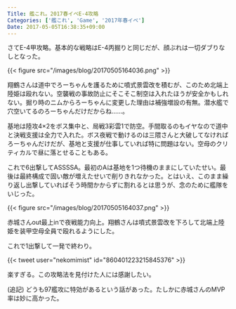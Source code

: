 ```yaml
---
Title: 艦これ。2017春イベE-4攻略
Categories: ['艦これ', 'Game', '2017年春イベ']
Date: 2017-05-05T16:38:35+09:00
---
```


さてE-4甲攻略。基本的な戦略はE-4丙掘りと同じだが、顔ぶれは一切ダブりなしとなった。

{{< figure src="/images/blog/20170505164036.png" >}}

<!-- more -->

翔鶴さんは道中でろーちゃんを護るために噴式景雲改を積むが、このため北端上陸姫は殴れない。空襲戦の事故防止にそこそこ制空は入れたほうが安全かもしれない。掘り時のニムからろーちゃんに変更した理由は補強増設の有無。潜水艦で穴空いてるのろーちゃんだけだからね……。

基地は陸攻4×2をボス集中と、局戦3彩雲1で防空。手間取るのもイヤなので道中と決戦支援は全力で入れた。ボス夜戦で動けるのは三隈さんと大破してなければろーちゃんだけだが、基地と支援が仕事していれば特に問題はない。空母のクリティカルで昼に落とせることもある。

これで6出撃してASSSSA。最初のAは基地を1つ待機のままにしていたせい。最後は最終構成で固い敵が増えたせいで削りきれなかった。とはいえ、このまま繰り返し出撃していればそう時間かからずに割れるとは思うが、念のために艦隊をいじった。

{{< figure src="/images/blog/20170505164037.png" >}}

赤城さんout最上inで夜戦能力向上。翔鶴さんは噴式景雲改を下ろして北端上陸姫を装甲空母全員で殴れるようにした。

これで1出撃して一発で終わり。

{{< tweet user="nekomimist" id="860401223215845376" >}}

楽すぎる。この攻略法を見付けた人には感謝したい。

(追記)
どうも97艦攻に特効があるという話があった。たしかに赤城さんのMVP率は妙に高かった。
